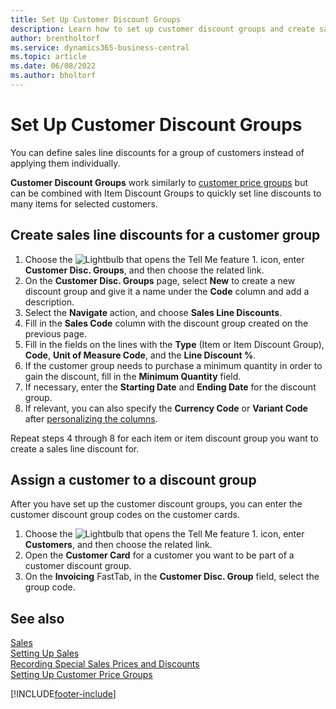 ```yaml
---
title: Set Up Customer Discount Groups
description: Learn how to set up customer discount groups and create sales line discounts for those groups.
author: brentholtorf
ms.service: dynamics365-business-central
ms.topic: article
ms.date: 06/08/2022
ms.author: bholtorf
---
```

# Set Up Customer Discount Groups

You can define sales line discounts for a group of customers instead of applying them individually.

**Customer Discount Groups** work similarly to [customer price groups](sales-how-to-set-up-customer-price-groups.md) but can be combined with Item Discount Groups to quickly set line discounts to many items for selected customers.

## Create sales line discounts for a customer group

1. Choose the ![Lightbulb that opens the Tell Me feature 1.](media/ui-search/search_small.png "Tell me what you want to do") icon, enter **Customer Disc. Groups**, and then choose the related link.
2. On the **Customer Disc. Groups** page, select **New** to create a new discount group and give it a name under the **Code** column and add a description.
3. Select the **Navigate** action, and choose **Sales Line Discounts**.
4. Fill in the **Sales Code** column with the discount group created on the previous page.
5. Fill in the fields on the lines with the **Type** (Item or Item Discount Group), **Code**, **Unit of Measure Code**, and the **Line Discount %**.
6. If the customer group needs to purchase a minimum quantity in order to gain the discount, fill in the **Minimum Quantity** field.
7. If necessary, enter the **Starting Date** and **Ending Date** for the discount group.
8. If relevant, you can also specify the **Currency Code** or **Variant Code** after [personalizing the columns](ui-personalization-user.md).

Repeat steps 4 through 8 for each item or item discount group you want to create a sales line discount for.

## Assign a customer to a discount group

After you have set up the customer discount groups, you can enter the customer discount group codes on the customer cards.

1. Choose the ![Lightbulb that opens the Tell Me feature 1.](media/ui-search/search_small.png "Tell me what you want to do") icon, enter **Customers**, and then choose the related link.
2. Open the **Customer Card** for a customer you want to be part of a customer discount group.
3. On the **Invoicing** FastTab, in the **Customer Disc. Group** field, select the group code.

## See also 

[Sales](sales-manage-sales.md)  
[Setting Up Sales](sales-setup-sales.md)  
[Recording Special Sales Prices and Discounts](sales-how-record-sales-price-discount-payment-agreements.md)  
[Setting Up Customer Price Groups](sales-how-to-set-up-customer-price-groups.md)  

[!INCLUDE[footer-include](includes/footer-banner.md)]
